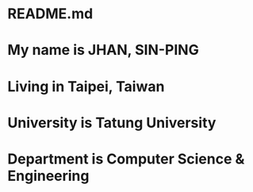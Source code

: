 # README.md
# My name is JHAN, SIN-PING
# Living in Taipei, Taiwan
# University is Tatung University
# Department is Computer Science & Engineering
